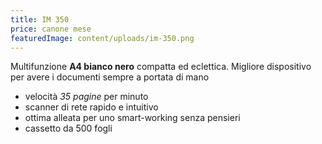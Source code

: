 ```yaml
---
title: IM 350
price: canone mese
featuredImage: content/uploads/im-350.png
---
```

Multifunzione **A4 bianco nero** compatta ed eclettica. Migliore dispositivo per avere i documenti sempre a portata di mano

* velocità *35 pagine* per minuto
* scanner di rete rapido e intuitivo
* ottima alleata per uno smart-working senza pensieri
* cassetto da 500 fogli